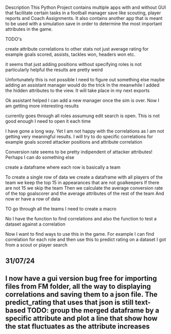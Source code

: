 Description
This Python Project contains multiple apps with and without GUI that facilitate certain tasks in a football manager save
like scouting, player reports and Coach Assignments.
It also contains another app that is meant to be used with a simulation save in order to determine the most important
attributes in the game.

TODO's

create attribute correlations to other stats not just average rating
for example goals scored, assists, tackles won, headers won etc.

it seems that just adding positions without specifying roles is not particularly helpful the results are pretty weird

Unfortunately this is not possible I need to figure out something else maybe adding an assistant manager would do the trick
In the meanwhile I added the hidden attributes to the view. It will take place in my next exports

Ok assistant helped I can add a new manager once the sim is over. Now I am getting more interesting results

currently goes through all roles assumung edit search is open. This is not good enough I need to open it each time

I have gone a long way. Yet I am not happy with the correlations as I am not getting very meaningful results.
I will try to do specific correlations for example goals scored attacker positions and attribute correlation

Conversion rate seems to be pretty indipendent of attacker attributes! Perhaps I can do something else

create a dataframe where each row is basically a team

To create a single row of data we create a dataframe with all players of the team we keep the top 15 in appearances that are not goalkeepers
If there are not 15 we skip the team
Then we calculate the average conversion rate of the top goalscorer
and the average attributes of the rest of the team
And now er have a row of data

TO go through all the teams I need to create a macro

No I have the function to find correlations and also the function to test a dataset against a correlation

Now I want to find ways to use this in the game. For example I  can find correlation for each role and then 
use this to predict rating on a dataset I got from a scout or player search

31/07/24
---------------------------------------------------------------------------------------------------------------------------------------
I now have a gui version bug free for importing files from FM folder, all the way to displaying correlations and
saving them to a json file. The predict_rating that uses that json is still text-based
TODO:
    group the merged dataframe by a specific attribute and plot a line that show how the stat fluctuates as the attribute increases
---------------------------------------------------------------------------------------------------------------------------------------


